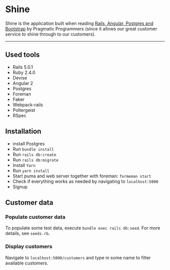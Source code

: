 # Shine

Shine is the application built when reading [Rails, Angular, Postgres and Bootstrap](https://pragprog.com/book/dcbang2/rails-angular-postgres-and-bootstrap-second-edition) by Pragmatic Programmers (since it allows our great customer service to shine through to our customers).

***

## Used tools

* Rails 5.0.1
* Ruby 2.4.0
* Devise
* Angular 2
* Postgres
* Foreman
* Faker
* Webpack-rails
* Poltergeist
* RSpec

## Installation

* install Postgres
* Run `bundle install`
* Run `rails db:create`
* Run `rails db:migrate`
* Install `Yarn`
* Run `yarn install`
* Start puma and web server together with foreman: `formeman start`
* Check if everything works as needed by navigating to `localhost:5000`
* Signup

## Customer data

### Populate  customer data

To populate some test data, execute `bundle exec rails db:seed`.
For more details, see `seeds.rb`.

### Display customers

Navigate to `localhost:5000/customers` and type in some name to filter available customers.
